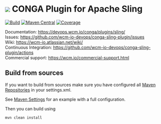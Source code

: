 <img src="https://wcm.io/images/favicon-16@2x.png"/> CONGA Plugin for Apache Sling
======
[![Build](https://github.com/wcm-io-devops/conga-sling-plugin/workflows/Build/badge.svg?branch=develop)](https://github.com/wcm-io-devops/conga-sling-plugin/actions?query=workflow%3ABuild+branch%3Adevelop)
[![Maven Central](https://img.shields.io/maven-central/v/io.wcm.devops.conga.plugins/io.wcm.devops.conga.plugins.sling)](https://repo1.maven.org/maven2/io/wcm/devops/conga/plugins/io.wcm.devops.conga.plugins.sling)
[![Coverage](https://sonarcloud.io/api/project_badges/measure?project=wcm-io-devops_conga-sling-plugin&metric=coverage)](https://sonarcloud.io/summary/new_code?id=wcm-io-devops_conga-sling-plugin)

Documentation: https://devops.wcm.io/conga/plugins/sling/<br/>
Issues: https://github.com/wcm-io-devops/conga-sling-plugin/issues<br/>
Wiki: https://wcm-io.atlassian.net/wiki/<br/>
Continuous Integration: https://github.com/wcm-io-devops/conga-sling-plugin/actions<br/>
Commercial support: https://wcm.io/commercial-support.html


## Build from sources

If you want to build from sources make sure you have configured all [Maven Repositories](https://devops.wcm.io/maven.html) in your settings.xml.

See [Maven Settings](https://github.com/wcm-io-devops/conga-sling-plugin/blob/develop/.maven-settings.xml) for an example with a full configuration.

Then you can build using

```
mvn clean install
```
